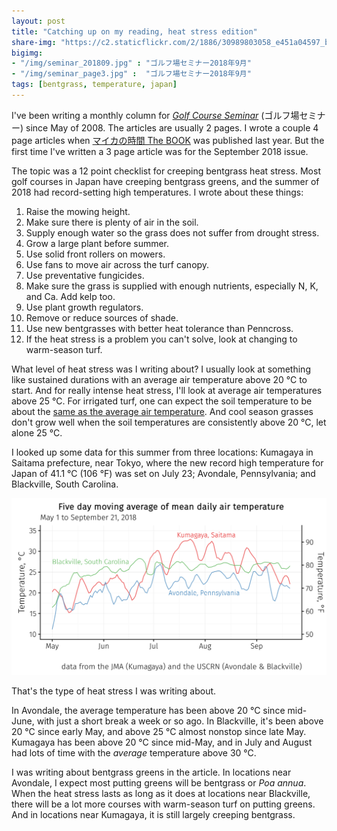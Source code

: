 ```yaml
---
layout: post
title: "Catching up on my reading, heat stress edition"
share-img: "https://c2.staticflickr.com/2/1886/30989803058_e451a04597_b_d.jpg"
bigimg:
- "/img/seminar_201809.jpg" : "ゴルフ場セミナー2018年9月"
- "/img/seminar_page3.jpg" :  "ゴルフ場セミナー2018年9月"
tags: [bentgrass, temperature, japan]
---
```


I've been writing a monthly column for *[Golf Course Seminar](http://www.blog.asianturfgrass.com/2016/06/99-article-titles.html)* (ゴルフ場セミナー) since May of 2008. The articles are usually 2 pages. I wrote a couple 4 page articles when [マイカの時間 The BOOK](https://www.amazon.co.jp/dp/4772841725/ref=cm_sw_r_cp_ep_dp_U-eyAbHH25ZNN) was published last year. But the first time I've written a 3 page article was for the September 2018 issue. 

The topic was a 12 point checklist for creeping bentgrass heat stress. Most golf courses in Japan have creeping bentgrass greens, and the summer of 2018 had record-setting high temperatures. I wrote about these things:

1. Raise the mowing height.
2. Make sure there is plenty of air in the soil.
3. Supply enough water so the grass does not suffer from drought stress.
4. Grow a large plant before summer.
5. Use solid front rollers on mowers.
6. Use fans to move air across the turf canopy.
7. Use preventative fungicides.
8. Make sure the grass is supplied with enough nutrients, especially N, K, and Ca. Add kelp too.
9. Use plant growth regulators.
10. Remove or reduce sources of shade.
11. Use new bentgrasses with better heat tolerance than Penncross.
12. If the heat stress is a problem you can't solve, look at changing to warm-season turf.

What level of heat stress was I writing about? I usually look at something like sustained durations with an average air temperature above 20 °C to start. And for really intense heat stress, I'll look at average air temperatures above 25 °C. For irrigated turf, one can expect the soil temperature to be about the [same as the average air temperature](https://www.asianturfgrass.com/2018-08-10-soil-temperature-turf-hack/). And cool season grasses don't grow well when the soil temperatures are consistently above 20 °C, let alone 25 °C.

I looked up some data for this summer from three locations: Kumagaya in Saitama prefecture, near Tokyo, where the new record high temperature for Japan of 41.1 °C (106 °F) was set on July 23; Avondale, Pennsylvania; and Blackville, South Carolina. 

![average air temperature in summer of 2018 at Kumagaya, Avondale, and Blackville](/img/heat_stress2018.png)

That's the type of heat stress I was writing about.

In Avondale, the average temperature has been above 20 °C since mid-June, with just a short break a week or so ago. In Blackville, it's been above 20 °C since early May, and above 25 °C almost nonstop since late May. Kumagaya has been above 20 °C since mid-May, and in July and August had lots of time with the *average* temperature above 30 °C.

I was writing about bentgrass greens in the article. In locations near Avondale, I expect most putting greens will be bentgrass or *Poa annua*. When the heat stress lasts as long as it does at locations near Blackville, there will be a lot more courses with warm-season turf on putting greens. And in locations near Kumagaya, it is still largely creeping bentgrass.
